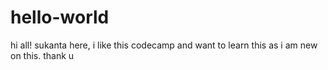 # hello-world
hi all!
sukanta here, i like this codecamp and want to learn this as i am new on this.
thank u
